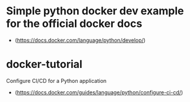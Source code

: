 # Simple python docker dev example for the official docker docs
- (https://docs.docker.com/language/python/develop/)

# docker-tutorial
Configure CI/CD for a Python application
- (https://docs.docker.com/guides/language/python/configure-ci-cd/)
